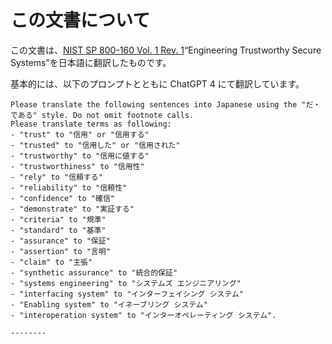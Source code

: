 # この文書について
この文書は、[NIST SP 800-160 Vol. 1 Rev. 1](https://csrc.nist.gov/pubs/sp/800/160/v1/r1/final)“Engineering Trustworthy Secure Systems”を日本語に翻訳したものです。

基本的には、以下のプロンプトとともに ChatGPT 4 にて翻訳しています。

```
Please translate the following sentences into Japanese using the "だ・である" style. Do not omit footnote calls.
Please translate terms as following:
- "trust" to "信用" or "信用する"
- "trusted" to "信用した" or "信用された"
- "trustworthy" to "信用に値する"
- "trustworthiness" to "信用性"
- "rely" to "信頼する"
- "reliability" to "信頼性"
- "confidence" to "確信"
- "demonstrate" to "実証する"
- "criteria" to "規準"
- "standard" to "基準"
- "assurance" to "保証"
- "assertion" to "言明"
- "claim" to "主張"
- "synthetic assurance" to "統合的保証"
- "systems engineering" to "システムズ エンジニアリング"
- "interfacing system" to "インターフェイシング システム"
- "Enabling system" to "イネーブリング システム"
- "interoperation system" to "インターオペレーティング システム".

--------
```